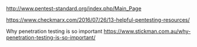 
http://www.pentest-standard.org/index.php/Main_Page

https://www.checkmarx.com/2016/07/26/13-helpful-pentesting-resources/

Why penetration testing is so important
https://www.stickman.com.au/why-penetration-testing-is-so-important/
